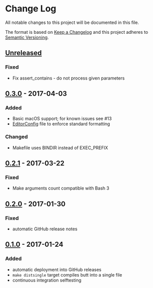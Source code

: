 # Change Log
All notable changes to this project will be documented in this file.

The format is based on [Keep a Changelog](http://keepachangelog.com/)
and this project adheres to [Semantic Versioning](http://semver.org/).

## [Unreleased]
### Fixed
 - Fix assert_contains - do not process given parameters

## [0.3.0] - 2017-04-03
### Added
 - Basic macOS support; for known issues see #13
 - [EditorConfig](http://editorconfig.org/) file to enforce standard formatting

### Changed
 - Makefile uses BINDIR instead of EXEC_PREFIX

## [0.2.1] - 2017-03-22
### Fixed
 - Make arguments count compatible with Bash 3

## [0.2.0] - 2017-01-30
### Fixed
 - automatic GitHub release notes

## [0.1.0] - 2017-01-24
### Added
 - automatic deployment into GitHub releases
 - `make distsingle` target compiles butt into a single file
 - continuous integration selftesting


[Unreleased]: https://github.com/petrzpav/butt/compare/master...dev
[0.3.0]: https://github.com/petrzpav/butt/compare/v0.2.1...v0.3.0
[0.2.1]: https://github.com/InternetGuru/butt/compare/v0.2.0...v0.2.1
[0.2.0]: https://github.com/InternetGuru/butt/compare/v0.1.0...v0.2.0
[0.1.0]: https://github.com/InternetGuru/butt/compare/v0.0.0...v0.1.0
